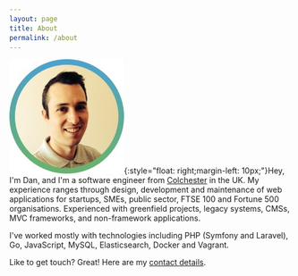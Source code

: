 ```yaml
---
layout: page
title: About
permalink: /about
---
```

![Dan](/assets/images/Dan.jpg){:style="float: right;margin-left: 10px;"}Hey, I'm Dan, and I'm a software engineer from [Colchester](https://en.wikipedia.org/wiki/Colchester) in the UK. My experience ranges through design, development and maintenance of web applications for startups, SMEs, public sector, FTSE 100 and Fortune 500 organisations. Experienced with greenfield projects, legacy systems, CMSs, MVC frameworks, and non-framework applications.

I've worked mostly with technologies including PHP (Symfony and Laravel), Go, JavaScript, MySQL, Elasticsearch, Docker and Vagrant.

Like to get touch? Great! Here are my [contact details](/contact).
